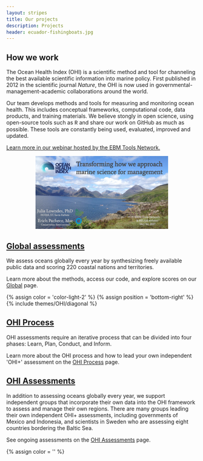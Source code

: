 ```yaml
---
layout: stripes
title: Our projects
description: Projects
header: ecuador-fishingboats.jpg
---
```


## How we work 

The Ocean Health Index (OHI) is a scientific method and tool for channeling the best available scientific information into marine policy. 
First published in 2012 in the scientific journal *Nature*, the OHI is now used in governmental-management-academic collaborations around the world.  

Our team develops methods and tools for measuring and monitoring ocean health. This includes conceptual frameworks, computational code, data products, and training materials. We believe stongly in open science, using open-source tools such as <font face="courier">R</font> and share our work on GitHub as much as possible. These tools are constantly being used, evaluated, improved and updated.  

[Learn more in our webinar hosted by the EBM Tools Network.](https://www.openchannels.org/webinars/2017/using-ocean-health-index-integrated-tool-implementing-ebm-and-coastal-management)

<center><img src="../assets/downloads/other/webinar-frontpage.png" width="350px"></center>

## [Global assessments](http://ohi-science.org/ohi-global/) 

We assess oceans globally every year by synthesizing freely available public data and scoring 220 coastal nations and territories.   

Learn more about the methods, access our code, and explore scores on our [Global](http://ohi-science.org/ohi-global/) page.  

{% assign color = 'color-light-2' %}
{% assign position = 'bottom-right' %}
{% include themes/OHI/diagonal %}


## [OHI Process](/projects/ohi-process) 

OHI assessments require an iterative process that can be divided into four phases: Learn, Plan, Conduct, and Inform.  

Learn more about the OHI process and how to lead your own independent 'OHI+' assessment on the [OHI Process](/projects/ohi-process) page.  


## [OHI Assessments](/projects/ohi-assessments) 

In addition to assessing oceans globally every year, we support independent groups that incorporate their own data into the OHI framework to assess and manage their own regions. There are many groups leading their own independent OHI+ assessments, including governments of Mexico and Indonesia, and scientists in Sweden who are assessing eight countries bordering the Baltic Sea.  

See ongoing assessments on the [OHI Assessments](/projects/ohi-assessments) page.  

{% assign color = '' %}

